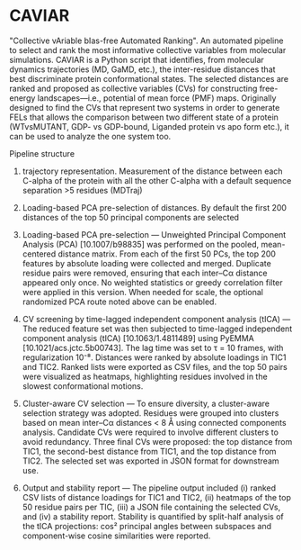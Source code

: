 # CAVIAR
"Collective vAriable bIas-free Automated Ranking". An automated pipeline to select and rank the most informative collective variables from molecular simulations.
CAVIAR is a Python script that identifies, from molecular dynamics trajectories (MD, GaMD, etc.), the inter-residue distances that best discriminate protein conformational states. 
The selected distances are ranked and proposed as collective variables (CVs) for constructing free-energy landscapes—i.e., potential of mean force (PMF) maps.
Originally designed to find the CVs that represent two systems in order to generate FELs that allows the comparison between two different state of a protein (WTvsMUTANT, GDP- vs GDP-bound, Liganded protein vs apo form etc.), it can be used to analyze the one system too. 

Pipeline structure
1) trajectory representation. Measurement of the distance between each C-alpha of the protein with all the other C-alpha with a default sequence separation >5 residues (MDTraj)

2) Loading-based PCA pre-selection of distances. By default the first 200 distances of the top 50 principal components are selected

3) Loading-based PCA pre-selection — Unweighted Principal Component Analysis (PCA) [10.1007/b98835] was performed on the pooled, mean-centered distance matrix. From each of the first 50 PCs, the top 200 features by absolute loading were collected and merged. Duplicate residue pairs were removed, ensuring that each inter–Cα distance appeared only once. No weighted statistics or greedy correlation filter were applied in this version. When needed for scale, the optional randomized PCA route noted above can be enabled.

4) CV screening by time-lagged independent component analysis (tICA) — The reduced feature set was then subjected to time-lagged independent component analysis (tICA) [10.1063/1.4811489] using PyEMMA [10.1021/acs.jctc.5b00743]. The lag time was set to τ = 10 frames, with regularization 10⁻⁸. Distances were ranked by absolute loadings in TIC1 and TIC2. Ranked lists were exported as CSV files, and the top 50 pairs were visualized as heatmaps, highlighting residues involved in the slowest conformational motions.

5) Cluster-aware CV selection — To ensure diversity, a cluster-aware selection strategy was adopted. Residues were grouped into clusters based on mean inter–Cα distances < 8 Å using connected components analysis. Candidate CVs were required to involve different clusters to avoid redundancy. Three final CVs were proposed: the top distance from TIC1, the second-best distance from TIC1, and the top distance from TIC2. The selected set was exported in JSON format for downstream use.

6) Output and stability report — The pipeline output included (i) ranked CSV lists of distance loadings for TIC1 and TIC2, (ii) heatmaps of the top 50 residue pairs per TIC, (iii) a JSON file containing the selected CVs, and (iv) a stability report. Stability is quantified by split-half analysis of the tICA projections: cos² principal angles between subspaces and component-wise cosine similarities were reported.


